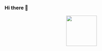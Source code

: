 ### Hi there 👋

<div id="header" align="center">
  <img src="https://media.giphy.com/media/1kkxWqT5nvLXupUTwK/giphy.gif" width="100"/>
</div>

<div id="counter" align="center">
  <img src="https://komarev.com/ghpvc/?username=Zocke07&style=flat-square&color=blue" alt=""/>
</div>

<!--
**Zocke07/Zocke07** is a ✨ _special_ ✨ repository because its `README.md` (this file) appears on your GitHub profile.

Here are some ideas to get you started:

- 🔭 I’m currently working on ...
- 🌱 I’m currently learning ...
- 👯 I’m looking to collaborate on ...
- 🤔 I’m looking for help with ...
- 💬 Ask me about ...
- 📫 How to reach me: ...
- 😄 Pronouns: ...
- ⚡ Fun fact: ...
-->
